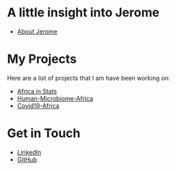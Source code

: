 # A little insight into Jerome
<ul>
<li><a href="https://jerome-wendoh-milimu.github.io/About-Jerome/">About Jerome</a></li>
</ul>

# My Projects
Here are a list of projects that I am have been working on:
<ul>
<li><a href="https://github.com/Jerome-Wendoh-Milimu/Africa-in-Stats/">Africa in Stats</a></li>
<li><a href="https://github.com/Jerome-Wendoh-Milimu/HumanMicrobiome-Africa/">Human-Microbiome-Africa</a></li>
<li><a href="https://github.com/Jerome-Wendoh-Milimu/Covid19-Africa/">Covid19-Africa</a></li>
</ul>

# Get in Touch
<ul>
<li><a href="https://linkedin.com/{{ site.jerome wendoh milimu
}}">LinkedIn</a></li>
<li><a href="https://github.com/{{ site.jerome wendoh milimu
}}">GitHub</a></li>
</ul>
